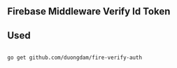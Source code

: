 ## Firebase Middleware Verify Id Token

## Used

```bash

go get github.com/duongdam/fire-verify-auth

```